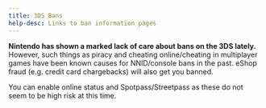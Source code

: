```yaml
---
title: 3DS Bans
help-desc: Links to ban information pages
---
```


**Nintendo has shown a marked lack of care about bans on the 3DS lately.**
However, such things as piracy and cheating online/cheating in multiplayer games have been known causes for NNID/console bans in the past.
eShop fraud (e.g. credit card chargebacks) will also get you banned.

You can enable online status and Spotpass/Streetpass as these do not seem to be high risk at this time.
